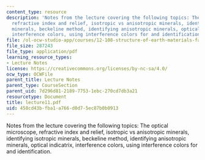 ```yaml
---
content_type: resource
description: 'Notes from the lecture covering the following topics: The optical microscope,
  refractive index and relief, isotropic vs anisotropic minerals, identifying isotropic
  minerals, beckeline method, identifying anisotropic minerals, optical indicatrix,
  interference colors, using interference colors for and identification.'
file: /ol-ocw-studio-app/courses/12-108-structure-of-earth-materials-fall-2004/458cd43bfba1a766d0d75ec87b0b0913_lecture11.pdf
file_size: 287243
file_type: application/pdf
learning_resource_types:
- Lecture Notes
license: https://creativecommons.org/licenses/by-nc-sa/4.0/
ocw_type: OCWFile
parent_title: Lecture Notes
parent_type: CourseSection
parent_uid: 7d296d81-2189-7753-1ebc-270cd7db3a21
resourcetype: Document
title: lecture11.pdf
uid: 458cd43b-fba1-a766-d0d7-5ec87b0b0913
---
```

Notes from the lecture covering the following topics: The optical microscope, refractive index and relief, isotropic vs anisotropic minerals, identifying isotropic minerals, beckeline method, identifying anisotropic minerals, optical indicatrix, interference colors, using interference colors for and identification.